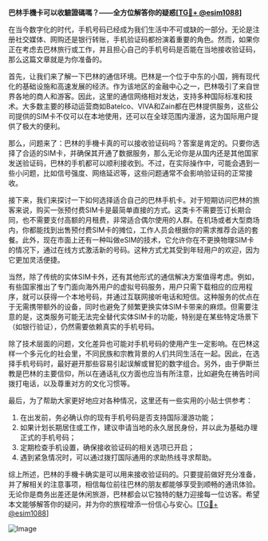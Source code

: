 **巴林手機卡可以收驗證碼嗎？——全方位解答你的疑惑[[TG💪+ @esim1088](https://t.me/s/esim1088)]**

在当今数字化的时代，手机号码已经成为我们生活中不可或缺的一部分。无论是注册社交媒体、网购还是银行转账，手机验证码都扮演着重要的角色。然而，如果你正在考虑去巴林旅行或工作，并且担心自己的手机号码是否能在当地接收验证码，那么这篇文章就是为你准备的。

首先，让我们来了解一下巴林的通信环境。巴林是一个位于中东的小国，拥有现代化的基础设施和高速发展的经济。作为该地区的金融中心之一，巴林吸引了来自世界各地的商人和游客。因此，这里的通信网络相对发达，支持多种国际标准和技术。大多数主要的移动运营商如Batelco、VIVA和Zain都在巴林提供服务，这些公司提供的SIM卡不仅可以在本地使用，还可以在全球范围内漫游，这为国际用户提供了极大的便利。

那么，问题来了：巴林的手機卡真的可以接收验证码吗？答案是肯定的。只要你选择了合适的SIM卡，并确保其开通了数据服务，那么无论你是从国内还是其他国家发送验证码，巴林的手机都可以顺利接收到。不过，在实际操作中，可能会遇到一些小问题，比如信号强度、网络延迟等，这些问题通常不会影响验证码的正常接收。

接下来，我们来探讨一下如何选择适合自己的巴林手机卡。对于短期访问巴林的旅客来说，购买一张预付费SIM卡是最简单直接的方式。这类卡不需要签订长期合同，也不需要支付高额的月租费，非常适合偶尔使用的人群。在机场或者大型商场内，你都能找到出售预付费SIM卡的摊位，工作人员会根据你的需求推荐合适的套餐。此外，现在市面上还有一种叫做eSIM的技术，它允许你在不更换物理SIM卡的情况下，通过在线方式激活新的号码。这种方式尤其受到年轻用户的欢迎，因为它更加灵活便捷。

当然，除了传统的实体SIM卡外，还有其他形式的通信解决方案值得考虑。例如，有些国家推出了专门面向海外用户的虚拟号码服务，用户只需下载相应的应用程序，就可以获得一个本地号码，并通过互联网接听电话和短信。这种服务的优点在于无需携带额外的设备，同时也避免了频繁更换实体SIM卡带来的麻烦。但需要注意的是，这类服务可能无法完全替代实体SIM卡的功能，特别是在某些特定场景下（如银行验证），仍然需要依赖真实的手机号码。

除了技术层面的问题，文化差异也可能对手机号码的使用产生一定影响。在巴林这样一个多元化的社会里，不同民族和宗教背景的人们共同生活在一起。因此，在选择手机号码时，最好避开那些容易引起误解或冒犯的数字组合。另外，由于伊斯兰教是巴林的主要信仰，所以在通话礼仪方面也应当有所注意，比如避免在祷告时间拨打电话，以及尊重对方的文化习惯等。

最后，为了帮助大家更好地应对各种情况，这里还有一些实用的小贴士供参考：
1. 在出发前，务必确认你的现有手机号码是否支持国际漫游功能；
2. 如果计划长期居住或工作，建议申请当地的永久居民身份，并以此为基础办理正式的手机号码；
3. 定期检查手机设置，确保接收验证码的相关选项已开启；
4. 遇到紧急情况时，可以通过拨打国际通用的求助热线寻求帮助。

综上所述，巴林的手機卡确实是可以用来接收验证码的。只要提前做好充分准备，并了解相关的注意事项，相信每位前往巴林的朋友都能够享受到顺畅的通讯体验。无论你是商务出差还是休闲旅游，巴林都会以它独特的魅力迎接每一位访客。希望本文能够解答你的疑问，并为你的旅程增添一份信心与安心。[[TG💪+ @esim1088](https://t.me/s/esim1088)]

![Image](https://i.postimg.cc/4NQfJmqS/Snipaste-2025-05-13-00-14-12.png)